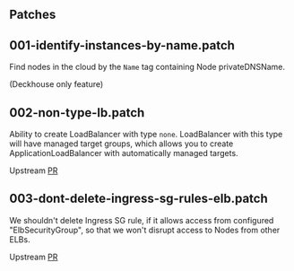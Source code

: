 ## Patches

## 001-identify-instances-by-name.patch

Find nodes in the cloud by the `Name` tag containing Node privateDNSName.

(Deckhouse only feature)

## 002-non-type-lb.patch

Ability to create LoadBalancer with type `none`. LoadBalancer with this type will have managed target groups,
 which allows you to create ApplicationLoadBalancer with automatically managed targets.

Upstream [PR](https://github.com/kubernetes/cloud-provider-aws/pull/429)

## 003-dont-delete-ingress-sg-rules-elb.patch

We shouldn't delete Ingress SG rule, if it allows access from configured "ElbSecurityGroup", so that we won't disrupt access to Nodes from other ELBs.

Upstream [PR](https://github.com/kubernetes/kubernetes/pull/105194)
